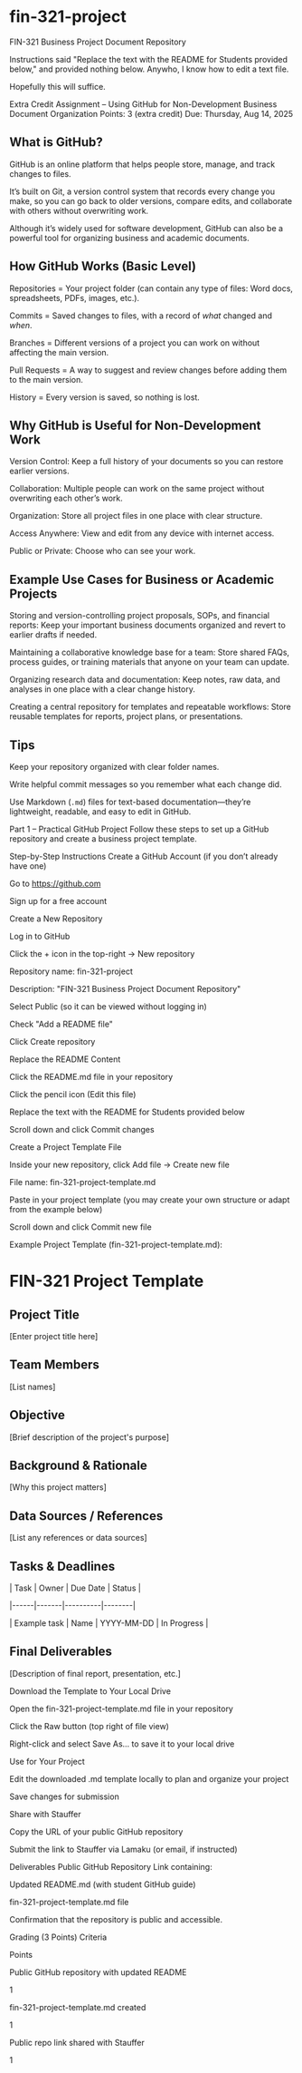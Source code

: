# fin-321-project
FIN-321 Business Project Document Repository

Instructions said "Replace the text with the README for Students provided below," and provided nothing below. Anywho, I know how to edit a text file.

Hopefully this will suffice. 

Extra Credit Assignment – Using GitHub for Non-Development Business Document Organization
Points: 3 (extra credit)
Due: Thursday, Aug 14, 2025

## What is GitHub?
GitHub is an online platform that helps people store, manage, and track changes to files.  

It’s built on Git, a version control system that records every change you make, so you can go back to older versions, compare edits, and collaborate with others without overwriting work.

Although it’s widely used for software development, GitHub can also be a powerful tool for organizing business and academic documents.

## How GitHub Works (Basic Level)
Repositories = Your project folder (can contain any type of files: Word docs, spreadsheets, PDFs, images, etc.).

Commits = Saved changes to files, with a record of *what* changed and *when*.

Branches = Different versions of a project you can work on without affecting the main version.

Pull Requests = A way to suggest and review changes before adding them to the main version.

History = Every version is saved, so nothing is lost.

## Why GitHub is Useful for Non-Development Work
Version Control: Keep a full history of your documents so you can restore earlier versions.

Collaboration: Multiple people can work on the same project without overwriting each other’s work.

Organization: Store all project files in one place with clear structure.

Access Anywhere: View and edit from any device with internet access.

Public or Private: Choose who can see your work.

## Example Use Cases for Business or Academic Projects
Storing and version-controlling project proposals, SOPs, and financial reports: Keep your important business documents organized and revert to earlier drafts if needed.

Maintaining a collaborative knowledge base for a team: Store shared FAQs, process guides, or training materials that anyone on your team can update.

Organizing research data and documentation: Keep notes, raw data, and analyses in one place with a clear change history.

Creating a central repository for templates and repeatable workflows: Store reusable templates for reports, project plans, or presentations.

## Tips
Keep your repository organized with clear folder names.

Write helpful commit messages so you remember what each change did.

Use Markdown (`.md`) files for text-based documentation—they’re lightweight, readable, and easy to edit in GitHub.




Part 1 – Practical GitHub Project
Follow these steps to set up a GitHub repository and create a business project template.

Step-by-Step Instructions
Create a GitHub Account (if you don’t already have one)


Go to https://github.com


Sign up for a free account


Create a New Repository


Log in to GitHub


Click the + icon in the top-right → New repository


Repository name: fin-321-project


Description: "FIN-321 Business Project Document Repository"


Select Public (so it can be viewed without logging in)


Check "Add a README file"


Click Create repository


Replace the README Content


Click the README.md file in your repository


Click the pencil icon (Edit this file)


Replace the text with the README for Students provided below


Scroll down and click Commit changes


Create a Project Template File


Inside your new repository, click Add file → Create new file


File name: fin-321-project-template.md


Paste in your project template (you may create your own structure or adapt from the example below)


Scroll down and click Commit new file


Example Project Template (fin-321-project-template.md):

# FIN-321 Project Template

## Project Title  

[Enter project title here]  

## Team Members  

[List names]  

## Objective  

[Brief description of the project's purpose]  

## Background & Rationale  

[Why this project matters]  

## Data Sources / References  

[List any references or data sources]  

## Tasks & Deadlines  

| Task | Owner | Due Date | Status |

|------|-------|----------|--------|

| Example task | Name | YYYY-MM-DD | In Progress |

## Final Deliverables  

[Description of final report, presentation, etc.]

Download the Template to Your Local Drive


Open the fin-321-project-template.md file in your repository


Click the Raw button (top right of file view)


Right-click and select Save As… to save it to your local drive


Use for Your Project


Edit the downloaded .md template locally to plan and organize your project


Save changes for submission


Share with Stauffer


Copy the URL of your public GitHub repository


Submit the link to Stauffer via Lamaku (or email, if instructed)


Deliverables
Public GitHub Repository Link containing:


Updated README.md (with student GitHub guide)


fin-321-project-template.md file


Confirmation that the repository is public and accessible.


Grading (3 Points)
Criteria

Points

Public GitHub repository with updated README

1

fin-321-project-template.md created

1

Public repo link shared with Stauffer

1
